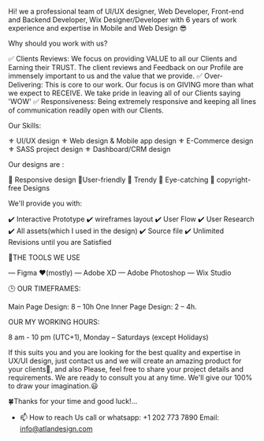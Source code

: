Hi! we a professional team of UI/UX designer, Web Developer, Front-end and Backend Developer, Wix Designer/Developer with 6 years of work experience and expertise in Mobile and Web Design 😎

Why should you work with us?

✅ Clients Reviews: We focus on providing VALUE to all our Clients and Earning their TRUST. The client reviews and Feedback on our Profile are immensely important to us and the value that we provide.
✅ Over-Delivering: This is core to our work. Our focus is on GIVING more than what we expect to RECEIVE. We take pride in leaving all of our Clients saying 'WOW'
✅ Responsiveness: Being extremely responsive and keeping all lines of communication readily open with our Clients.

Our Skills:

⚜️ UI/UX design
⚜️ Web design & Mobile app design
⚜️ E-Commerce design
⚜️ SASS project design
⚜️ Dashboard/CRM design

Our designs are :

🔹 Responsive design
🔹User-friendly
🔹 Trendy
🔹 Eye-catching
🔹 copyright-free Designs

We'll provide you with:

✔️ Interactive Prototype
✔️ wireframes layout
✔️ User Flow
✔️ User Research
✔️ All assets(which I used in the design)
✔️ Source file
✔️ Unlimited Revisions until you are Satisfied

🎨THE TOOLS WE USE

— Figma ❤️(mostly)
— Adobe XD
— Adobe Photoshop
— Wix Studio

🕒 OUR TIMEFRAMES:

Main Page Design: 8 – 10h
One Inner Page Design: 2 – 4h.

OUR MY WORKING HOURS:

8 am - 10 pm (UTC+1), Monday – Saturdays (except Holidays)

If this suits you and you are looking for the best quality and expertise in UX/UI design, just contact us and we will create an amazing product for your clients🤙, and also Please, feel free to share your project details and requirements. We are ready to consult you at any time. We'll give our 100% to draw your imagination.😃

🍀Thanks for your time and good luck!...
- 📫 How to reach Us 
call or whatsapp: +1 202 773 7890
Email: info@atlandesign.com
